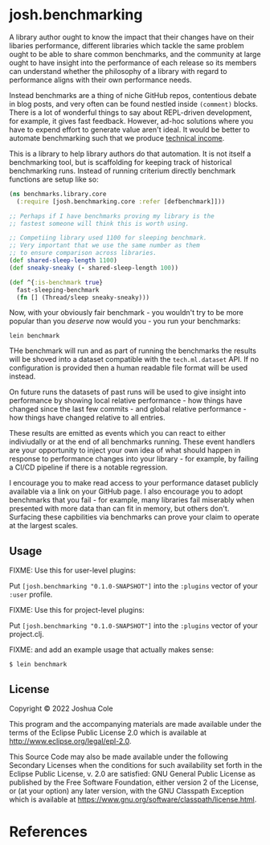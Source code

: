 # josh.benchmarking

A library author ought to know the impact that their changes have on their libaries performance, different libraries which tackle the same problem ought to be able to share common benchmarks, and the community at large ought to have insight into the performance of each release so its members can understand whether the philosophy of a library with regard to performance aligns with their own performance needs.

Instead benchmarks are a thing of niche GitHub repos, contentious debate in blog posts, and very often can be found nestled inside `(comment)` blocks. There is a lot of wonderful things to say about REPL-driven development, for example, it gives fast feedback. However, ad-hoc solutions where you have to expend effort to generate value aren't ideal. It would be better to automate benchmarking such that we produce [technical income][ti].

This is a library to help library authors do that automation. It is not itself a benchmarking tool, but is scaffolding for keeping track of historical benchmarking runs. Instead of running criterium directly benchmark functions are setup like so:

```clojure
(ns benchmarks.library.core
  (:require [josh.benchmarking.core :refer [defbenchmark]]))

;; Perhaps if I have benchmarks proving my library is the 
;; fastest someone will think this is worth using.

;; Competiing library used 1100 for sleeping benchmark.
;; Very important that we use the same number as them 
;; to ensure comparison across libraries.
(def shared-sleep-length 1100)
(def sneaky-sneaky (- shared-sleep-length 100))

(def ^{:is-benchmark true} 
  fast-sleeping-benchmark
  (fn [] (Thread/sleep sneaky-sneaky)))
```

Now, with your obviously fair benchmark - you wouldn't try to be 
more popular than you *deserve* now would you - you run your benchmarks:

```
lein benchmark
```

THe benchmark will run and as part of running the benchmarks the results will be 
shoved into a dataset compatible with the `tech.ml.dataset` API. If no configuration 
is provided then a human readable file format will be used instead.

On future runs the datasets of past runs will be used to give insight into performance 
by showing local relative performance - how things have changed since the last few commits - and global relative performance - how things have changed relative to all entries. 

These results are emitted as events which you can react to either indiviudally or at the end of all benchmarks running. These event handlers are your opportunity to inject your own idea of what should happen in response to performance changes into your library - for example, by failing a CI/CD pipeline if there is a notable regression.

I encourage you to make read access to your performance dataset publicly available via a link on your GitHub page. I also encourage you to adopt benchmarks that you fail - for example, many libraries fail miserably when presented with more data than can fit in memory, but others don't. Surfacing these capbilities via benchmarks can prove 
your claim to operate at the largest scales.

## Usage

FIXME: Use this for user-level plugins:

Put `[josh.benchmarking "0.1.0-SNAPSHOT"]` into the `:plugins` vector of your `:user`
profile.

FIXME: Use this for project-level plugins:

Put `[josh.benchmarking "0.1.0-SNAPSHOT"]` into the `:plugins` vector of your project.clj.

FIXME: and add an example usage that actually makes sense:

    $ lein benchmark

## License

Copyright © 2022 Joshua Cole

This program and the accompanying materials are made available under the
terms of the Eclipse Public License 2.0 which is available at
http://www.eclipse.org/legal/epl-2.0.

This Source Code may also be made available under the following Secondary
Licenses when the conditions for such availability set forth in the Eclipse
Public License, v. 2.0 are satisfied: GNU General Public License as published by
the Free Software Foundation, either version 2 of the License, or (at your
option) any later version, with the GNU Classpath Exception which is available
at https://www.gnu.org/software/classpath/license.html.

# References 

[ti]: https://joshuacol.es/2020/03/06/modeling-technical-income.html
